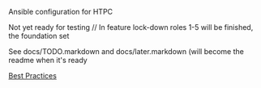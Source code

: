 Ansible configuration for HTPC

Not yet ready for testing // In feature lock-down
roles 1-5 will be finished, the foundation set

See docs/TODO.markdown and docs/later.markdown (will become the readme when it's
ready

[Best Practices](http://docs.ansible.com/ansible/playbooks_best_practices.html)
